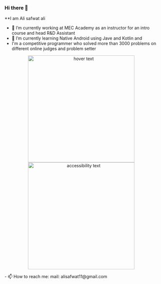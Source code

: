 ### Hi there 👋


**I am Ali safwat ali


- 🔭 I’m currently working at MEC Academy as an instructor for an intro course and head R&D Assistant
- 🌱 I’m currently learning Native Android using Jave and Kotlin and
- I'm a competitive programmer who solved more than 3000 problems on different online judges and problem setter
<p align="center">
  <img src="your_relative_path_here" width="350" title="hover text">
  <img src="your_relative_path_here_number_2_large_name" width="350" alt="accessibility text">
</p> 
- 📫 How to reach me:
       mail: alisafwat11@gmail.com

